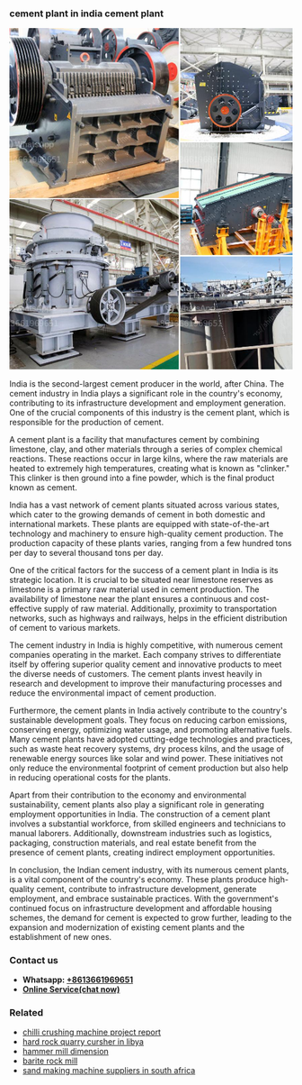 <h3>cement plant in india cement plant</h3><img src='1706767913.jpg' alt=''><p>India is the second-largest cement producer in the world, after China. The cement industry in India plays a significant role in the country's economy, contributing to its infrastructure development and employment generation. One of the crucial components of this industry is the cement plant, which is responsible for the production of cement.</p><p>A cement plant is a facility that manufactures cement by combining limestone, clay, and other materials through a series of complex chemical reactions. These reactions occur in large kilns, where the raw materials are heated to extremely high temperatures, creating what is known as "clinker." This clinker is then ground into a fine powder, which is the final product known as cement.</p><p>India has a vast network of cement plants situated across various states, which cater to the growing demands of cement in both domestic and international markets. These plants are equipped with state-of-the-art technology and machinery to ensure high-quality cement production. The production capacity of these plants varies, ranging from a few hundred tons per day to several thousand tons per day.</p><p>One of the critical factors for the success of a cement plant in India is its strategic location. It is crucial to be situated near limestone reserves as limestone is a primary raw material used in cement production. The availability of limestone near the plant ensures a continuous and cost-effective supply of raw material. Additionally, proximity to transportation networks, such as highways and railways, helps in the efficient distribution of cement to various markets.</p><p>The cement industry in India is highly competitive, with numerous cement companies operating in the market. Each company strives to differentiate itself by offering superior quality cement and innovative products to meet the diverse needs of customers. The cement plants invest heavily in research and development to improve their manufacturing processes and reduce the environmental impact of cement production.</p><p>Furthermore, the cement plants in India actively contribute to the country's sustainable development goals. They focus on reducing carbon emissions, conserving energy, optimizing water usage, and promoting alternative fuels. Many cement plants have adopted cutting-edge technologies and practices, such as waste heat recovery systems, dry process kilns, and the usage of renewable energy sources like solar and wind power. These initiatives not only reduce the environmental footprint of cement production but also help in reducing operational costs for the plants.</p><p>Apart from their contribution to the economy and environmental sustainability, cement plants also play a significant role in generating employment opportunities in India. The construction of a cement plant involves a substantial workforce, from skilled engineers and technicians to manual laborers. Additionally, downstream industries such as logistics, packaging, construction materials, and real estate benefit from the presence of cement plants, creating indirect employment opportunities.</p><p>In conclusion, the Indian cement industry, with its numerous cement plants, is a vital component of the country's economy. These plants produce high-quality cement, contribute to infrastructure development, generate employment, and embrace sustainable practices. With the government's continued focus on infrastructure development and affordable housing schemes, the demand for cement is expected to grow further, leading to the expansion and modernization of existing cement plants and the establishment of new ones.</p><h3>Contact us</h3><ul><li><strong>Whatsapp:&nbsp;<a href="https://wa.me/8613661969651">+8613661969651</a></strong></li><li><a href="https://swt.shibang-china.com/?git&amp;zhl&amp;cement plant in india cement plant"><strong>Online Service(chat now)</strong></a></li></ul><h3>Related</h3><ul><li><a href='chilli crushing machine project report.md'>chilli crushing machine project report</a></li><li><a href='hard rock quarry cursher in libya.md'>hard rock quarry cursher in libya</a></li><li><a href='hammer mill dimension.md'>hammer mill dimension</a></li><li><a href='barite rock mill.md'>barite rock mill</a></li><li><a href='sand making machine suppliers in south africa.md'>sand making machine suppliers in south africa</a></li></ul>